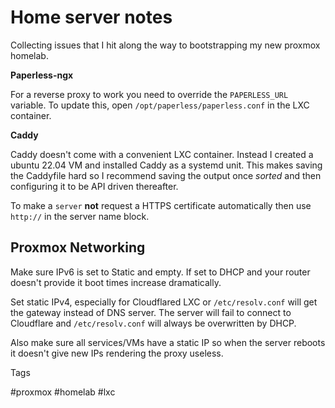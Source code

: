 # Home server notes

Collecting issues that I hit along the way to bootstrapping my new proxmox homelab.

**Paperless-ngx**

For a reverse proxy to work you need to override the `PAPERLESS_URL` variable. To update this,
open `/opt/paperless/paperless.conf` in the LXC container.

**Caddy**

Caddy doesn't come with a convenient LXC container. Instead I created a ubuntu 22.04
VM and installed Caddy as a systemd unit. This makes saving the Caddyfile
hard so I recommend saving the output once *sorted* and then configuring
it to be API driven thereafter.

To make a `server` **not** request a HTTPS certificate automatically then
use `http://` in the server name block.

## Proxmox Networking

Make sure IPv6 is set to Static and empty. If set to DHCP and your router doesn't provide it
boot times increase dramatically.

Set static IPv4, especially for Cloudflared LXC or `/etc/resolv.conf` will get the gateway
instead of DNS server. The server will fail to connect to Cloudflare and `/etc/resolv.conf`
will always be overwritten by DHCP.

Also make sure all services/VMs have a static IP so when the server reboots it doesn't give 
new IPs rendering the proxy useless.

Tags

  #proxmox #homelab #lxc
